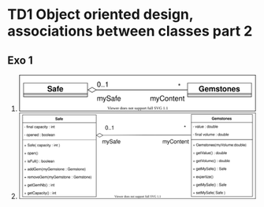 # TD1 Object oriented design, associations between classes part 2

## Exo 1

1. ![exo1a](exo1a.drawio.svg)
2. ![exo1a](exo1b.drawio.svg)
